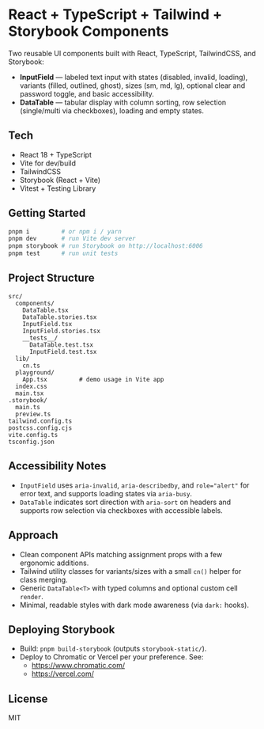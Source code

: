 # React + TypeScript + Tailwind + Storybook Components

Two reusable UI components built with React, TypeScript, TailwindCSS, and Storybook:

- **InputField** — labeled text input with states (disabled, invalid, loading), variants (filled, outlined, ghost), sizes (sm, md, lg), optional clear and password toggle, and basic accessibility.
- **DataTable** — tabular display with column sorting, row selection (single/multi via checkboxes), loading and empty states.

## Tech
- React 18 + TypeScript
- Vite for dev/build
- TailwindCSS
- Storybook (React + Vite)
- Vitest + Testing Library

## Getting Started

```bash
pnpm i         # or npm i / yarn
pnpm dev       # run Vite dev server
pnpm storybook # run Storybook on http://localhost:6006
pnpm test      # run unit tests
```

## Project Structure

```text
src/
  components/
    DataTable.tsx
    DataTable.stories.tsx
    InputField.tsx
    InputField.stories.tsx
    __tests__/
      DataTable.test.tsx
      InputField.test.tsx
  lib/
    cn.ts
  playground/
    App.tsx         # demo usage in Vite app
  index.css
  main.tsx
.storybook/
  main.ts
  preview.ts
tailwind.config.ts
postcss.config.cjs
vite.config.ts
tsconfig.json
```

## Accessibility Notes
- `InputField` uses `aria-invalid`, `aria-describedby`, and `role="alert"` for error text, and supports loading states via `aria-busy`.
- `DataTable` indicates sort direction with `aria-sort` on headers and supports row selection via checkboxes with accessible labels.

## Approach
- Clean component APIs matching assignment props with a few ergonomic additions.
- Tailwind utility classes for variants/sizes with a small `cn()` helper for class merging.
- Generic `DataTable<T>` with typed columns and optional custom cell `render`.
- Minimal, readable styles with dark mode awareness (via `dark:` hooks).

## Deploying Storybook
- Build: `pnpm build-storybook` (outputs `storybook-static/`).
- Deploy to Chromatic or Vercel per your preference. See:
  - https://www.chromatic.com/
  - https://vercel.com/

## License
MIT
